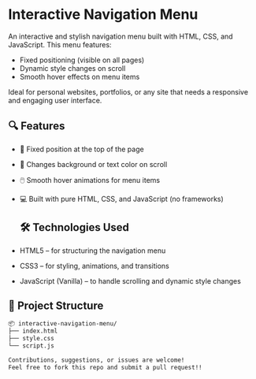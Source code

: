
# Interactive Navigation Menu

An interactive and stylish navigation menu built with HTML, CSS, and JavaScript. This menu features:

- Fixed positioning (visible on all pages)
- Dynamic style changes on scroll
- Smooth hover effects on menu items

Ideal for personal websites, portfolios, or any site that needs a responsive and engaging user interface.



## 🔍 Features

- 📌 Fixed position at the top of the page
- 🎨 Changes background or text color on scroll
- 🖱️ Smooth hover animations for menu items
- 💻 Built with pure HTML, CSS, and JavaScript (no frameworks)

  ## 🛠️ Technologies Used
  
- HTML5 – for structuring the navigation menu
- CSS3 – for styling, animations, and transitions
- JavaScript (Vanilla) – to handle scrolling and dynamic style changes




## 📁 Project Structure

```bash
📦 interactive-navigation-menu/
├── index.html
├── style.css
└── script.js

Contributions, suggestions, or issues are welcome!
Feel free to fork this repo and submit a pull request!!
